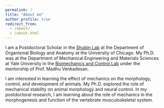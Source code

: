 ```yaml
---
permalink: /
title: "About me"
author_profile: true
redirect_from: 
  - /about/
  - /about.html
---
```


<!-- # You don't need to edit this file, it's empty on purpose.
# Edit theme's home layout instead if you wanna make some changes
# See: https://jekyllrb.com/docs/themes/#overriding-theme-defaults
# layout: page

<!-- Life conundrum 1: I am a graduate student who wishes that graduate school never ended. 

<!-- Life conundrum 2: I find both mathematical equations and biological experiments beautiful.  --> 

<!-- “It is not necessary to accept everything as true, one must only accept it as necessary” -->

<!-- <img style="float: left;" src="images/photo.jpg" width="150">&nbsp;&nbsp;&nbsp;&nbsp; -->

<!-- ![myimg](docs/assets/images/photo_ice.png){: width="250px"} -->

I am a Postdoctoral Scholar in the [Shubin Lab](shubinlab.uchicago.edu) at the Department of Organismal Biology and Anatomy at the University of Chicago. My Ph.D. was at the Department of Mechanical Engineering and Materials Sciences at Yale University in the [Biomechanics and Control Lab](mvlab.yale.edu) under the mentorship of Prof. Madhu Venkadesan. 

I am interested in learning the effect of mechanics on the morphology, control, and development of animals. My Ph.D. explored the role of mechanical stability on animal morphology and neural control. In my postdoctoral research, I am learning about the role of mechanics in the morphogenesis and function of the vertebrate musculoskeletal system. 

<!-- [Other website](https://campuspress.yale.edu/nsharma/) -->
